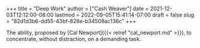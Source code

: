 +++
title = "Deep Work"
author = ["Cash Weaver"]
date = 2021-12-03T12:12:00-08:00
lastmod = 2022-09-05T15:41:14-07:00
draft = false
slug = "82d1d3b6-dd55-43bf-828e-b34508ac136c"
+++

The ability, proposed by [Cal Newport]({{< relref "cal_newport.md" >}}), to concentrate, without distraction, on a demanding task.
